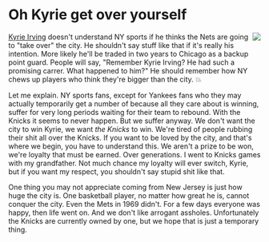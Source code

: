# Oh Kyrie get over yourself
<img src="http://static.scripting.com/larryKing/images/2013/01/06/frazier.gif" border="0" align="right"><a href="https://nypost.com/2019/10/25/kyrie-irvings-boldest-knicks-shot-nets-going-to-take-over-the-entire-city/">Kyrie Irving</a> doesn't understand NY sports if he thinks the Nets are going to "take over" the city. He shouldn't say stuff like that if it's really his intention. More likely he'll be traded in two years to Chicago as a backup point guard. People will say, "Remember Kyrie Irving? He had such a promising carrer. What happened to him?" He should remember how NY chews up players who think they're bigger than the city. :boom: 

Let me explain. NY sports fans, except for Yankees fans who they may actually temporarily get a number of because all they care about is winning, suffer for very long periods waiting for their team to rebound. With the Knicks it seems to never happen. But we suffer anyway. We don't want the city to win Kyrie, we want <i>the Knicks</i> to win. We're tired of people rubbing their shit all over the Knicks. If you want to be loved by the city, and that's where we begin, you have to understand this. We aren't a prize to be won, we're loyalty that must be earned. Over generations. I went to Knicks games with my grandfather. Not much chance my loyalty will ever switch, Kyrie, but if you want my respect, you shouldn't say stupid shit like that.

One thing you may not appreciate coming from New Jersey is just how huge the city is. One basketball player, no matter how great he is, cannot conquer the city. Even the Mets in 1969 didn't. For a few days everyone was happy, then life went on. And we don't like arrogant assholes. Unfortunately the Knicks are currently owned by one, but we hope that is just a temporary thing. 

